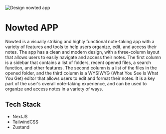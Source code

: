 ![Design nowted app](https://raw.githubusercontent.com/saefulbarkah/nowted-app/main/_docs/design.png)

# Nowted APP

Nowted is a visually striking and highly functional note-taking app with a variety of features and tools to help users organize, edit, and access their notes. The app has a clean and modern design, with a three-column layout that allows users to easily navigate and access their notes. The first column is a sidebar that contains a list of folders, recent opened files, a search function, and other features. The second column is a list of the files in the opened folder, and the third column is a WYSIWYG (What You See Is What You Get) editor that allows users to edit and format their notes. It is a key part of the user's overall note-taking experience, and can be used to organize and access notes in a variety of ways.

## Tech Stack

- NextJS
- TailwindCSS
- Zustand
